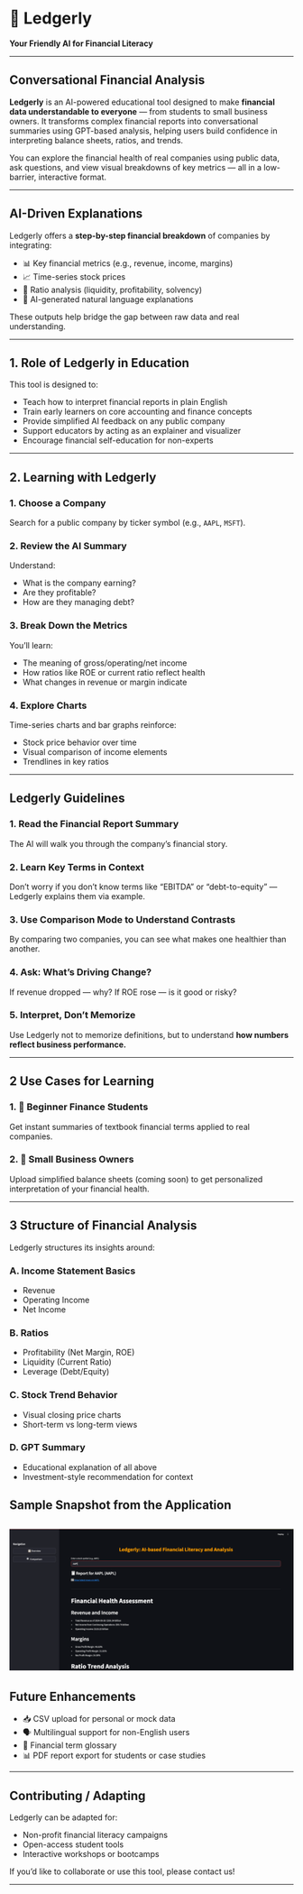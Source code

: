 # 📘 Ledgerly  
**Your Friendly AI for Financial Literacy**

---

## Conversational Financial Analysis

**Ledgerly** is an AI-powered educational tool designed to make **financial data understandable to everyone** — from students to small business owners. It transforms complex financial reports into conversational summaries using GPT-based analysis, helping users build confidence in interpreting balance sheets, ratios, and trends.

You can explore the financial health of real companies using public data, ask questions, and view visual breakdowns of key metrics — all in a low-barrier, interactive format.

---

## AI-Driven Explanations

Ledgerly offers a **step-by-step financial breakdown** of companies by integrating:

- 📊 Key financial metrics (e.g., revenue, income, margins)
- 📈 Time-series stock prices
- 🧮 Ratio analysis (liquidity, profitability, solvency)
- 💬 AI-generated natural language explanations

These outputs help bridge the gap between raw data and real understanding.

---

## 1. Role of Ledgerly in Education

This tool is designed to:

- Teach how to interpret financial reports in plain English
- Train early learners on core accounting and finance concepts
- Provide simplified AI feedback on any public company
- Support educators by acting as an explainer and visualizer
- Encourage financial self-education for non-experts

---

## 2. Learning with Ledgerly

### 1. Choose a Company  
Search for a public company by ticker symbol (e.g., `AAPL`, `MSFT`).

### 2. Review the AI Summary  
Understand:
- What is the company earning?
- Are they profitable?
- How are they managing debt?

### 3. Break Down the Metrics  
You’ll learn:
- The meaning of gross/operating/net income
- How ratios like ROE or current ratio reflect health
- What changes in revenue or margin indicate

### 4. Explore Charts  
Time-series charts and bar graphs reinforce:
- Stock price behavior over time
- Visual comparison of income elements
- Trendlines in key ratios

---

## Ledgerly Guidelines

### 1. Read the Financial Report Summary  
The AI will walk you through the company’s financial story.

### 2. Learn Key Terms in Context  
Don’t worry if you don’t know terms like “EBITDA” or “debt-to-equity” — Ledgerly explains them via example.

### 3. Use Comparison Mode to Understand Contrasts  
By comparing two companies, you can see what makes one healthier than another.

### 4. Ask: What’s Driving Change?  
If revenue dropped — why? If ROE rose — is it good or risky?

### 5. Interpret, Don’t Memorize  
Use Ledgerly not to memorize definitions, but to understand **how numbers reflect business performance.**

---

## 2 Use Cases for Learning

### 1. 📘 Beginner Finance Students  
Get instant summaries of textbook financial terms applied to real companies.

### 2. 🧾 Small Business Owners  
Upload simplified balance sheets (coming soon) to get personalized interpretation of your financial health.

---

## 3 Structure of Financial Analysis

Ledgerly structures its insights around:

### A. Income Statement Basics  
- Revenue  
- Operating Income  
- Net Income

### B. Ratios  
- Profitability (Net Margin, ROE)  
- Liquidity (Current Ratio)  
- Leverage (Debt/Equity)

### C. Stock Trend Behavior  
- Visual closing price charts  
- Short-term vs long-term views

### D. GPT Summary  
- Educational explanation of all above  
- Investment-style recommendation for context

## Sample Snapshot from the Application
![alt text](Ledgerly.png)
---

## Future Enhancements

- 📥 CSV upload for personal or mock data
- 🗣️ Multilingual support for non-English users
- 🧠 Financial term glossary
- 📊 PDF report export for students or case studies

---

## Contributing / Adapting

Ledgerly can be adapted for:

- Non-profit financial literacy campaigns
- Open-access student tools
- Interactive workshops or bootcamps

If you’d like to collaborate or use this tool, please contact us!

---